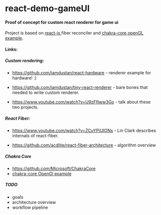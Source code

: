 # react-demo-gameUI
#### Proof of concept for custom react renderer for game ui

Project is based on [react-js ](https://facebook.github.io/react/)fiber reconciler and [chakra-core openGL example](https://github.com/Microsoft/Chakra-Samples/tree/master/ChakraCore%20Samples/OpenGL%20Engine/OpenGLEngine).

#### Links:

##### Custom rendering:
* https://github.com/iamdustan/react-hardware - renderer example for hardware! :)

* https://github.com/iamdustan/tiny-react-renderer - bare bones that needed to write custom renderer.

* https://www.youtube.com/watch?v=U9zFfIww3Go - talk about these two projects.

##### React Fiber:
* https://www.youtube.com/watch?v=ZCuYPiUIONs - Lin Clark describes internals of react-fiber.

* https://github.com/acdlite/react-fiber-architecture - algorithm overview

##### Chakra Core
* https://github.com/Microsoft/ChakraCore
* [chakra-core OpenGl example](https://github.com/Microsoft/Chakra-Samples/tree/master/ChakraCore%20Samples/OpenGL%20Engine/OpenGLEngine)

##### TODO
* goals
* architecture overview
* workflow pipeline